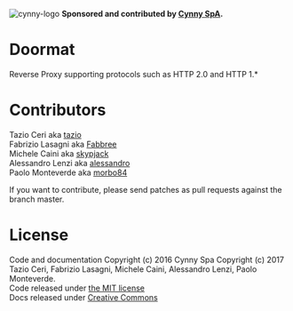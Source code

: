 ![cynny-logo](https://web.cynny.com/live/static/favicon/favicon-16.png) **Sponsored and contributed by [Cynny SpA](https://www.cynny.com/).**

# Doormat
Reverse Proxy supporting protocols such as HTTP 2.0 and HTTP 1.*

# Contributors

Tazio Ceri aka [tazio](https://github.com/tazio)<br/>
Fabrizio Lasagni aka [Fabbree](https://github.com/fabbree)<br/>
Michele Caini aka [skypjack](https://github.com/skypjack)<br/>
Alessandro Lenzi aka [alessandro](https://github.com/alessandrolenzi)<br/>
Paolo Monteverde aka [morbo84](https://github.com/morbo84)<br/>

If you want to contribute, please send patches as pull requests against the branch master.

# License

Code and documentation 
Copyright (c) 2016 Cynny Spa
Copyright (c) 2017 Tazio Ceri, Fabrizio Lasagni, Michele Caini, Alessandro Lenzi, Paolo Monteverde.<br/>
Code released under [the MIT license](https://github.com/tazio/doormat/blob/master/LICENSE) <br/>
Docs released under [Creative Commons](https://github.com/tazio/doormat/blob/master/docs/LICENSE) <br/>


